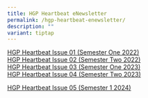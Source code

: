 ```yaml
---
title: HGP Heartbeat eNewsletter
permalink: /hgp-heartbeat-enewsletter/
description: ""
variant: tiptap
---
```

<p><a href="/files/HGP%20Heartbeat%20Issue%2001%202022.pdf" rel="noopener" target="_blank">HGP Heartbeat Issue 01 (Semester One 2022) </a>
<br><a href="/files/2022%20HGPHearbeat%20Issue02.pdf" rel="noopener" target="_blank">HGP Heartbeat Issue 02 (Semester Two 2022) </a>
<br><a href="https://file.go.gov.sg/hgpheartbeatissue03.pdf" rel="noopener" target="_blank">HGP Heartbeat Issue 03 (Semester One 2023) </a>
<br><a href="https://go.gov.sg/hgp-heartbeat-4" rel="noopener" target="_blank">HGP Heartbeat Issue 04 (Semester Two 2023)</a>
</p>
<p><a href="/files/issue05_Final_nameUpdate_reduced.pdf" rel="noopener noreferrer nofollow" target="_blank">HGP Heartbeat Issue 05 (Semester 1 2024)</a>
</p>
<p></p>
<p></p>